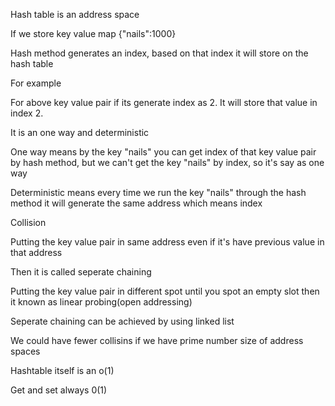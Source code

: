 Hash table is an address space

If we store key value map
{"nails":1000}

Hash method generates an index, based on that index it will store on the hash table

For example

For above key value pair if its generate index as 2. It will store that value in index 2.

It is an one way and deterministic

One way means by the key "nails" you can get index of that key value pair by hash method, but we can't get the key "nails" by index, so it's say as one way

Deterministic means every time we run the key "nails" through the hash method it will generate the same address which means index


Collision

Putting the key value pair in same address even if it's have previous value in that address

Then it is called seperate chaining 


Putting the key value pair in different spot until you spot an empty slot then it known as linear probing(open addressing)

Seperate chaining can be achieved by using linked list

We could have fewer collisins if we have prime number size of address spaces


Hashtable itself is an o(1)

Get and set always 0(1)

